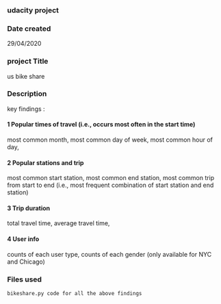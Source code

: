 ### udacity project
### Date created
  29/04/2020
### project Title
  us bike share
### Description  
  key findings : 
  
  #### 1 Popular times of travel (i.e., occurs most often in the start time) 
  most common month,
  most common day of week,
  most common hour of day,

  #### 2 Popular stations and trip
  most common start station,
  most common end station,
  most common trip from start to end (i.e., most frequent combination of start station and end station)

  #### 3 Trip duration
  total travel time,
  average travel time,
  
  #### 4 User info
  counts of each user type,
  counts of each gender (only available for NYC and Chicago)
 
 ### Files used
    bikeshare.py code for all the above findings
  
